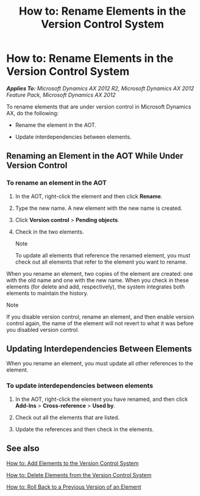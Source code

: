﻿---
title: 'How to: Rename Elements in the Version Control System'
TOCTitle: 'How to: Rename Elements in the Version Control System'
ms:assetid: ecd32698-86cb-414e-b963-c0785c4d9aed
ms:mtpsurl: https://msdn.microsoft.com/en-us/library/Aa884321(v=AX.60)
ms:contentKeyID: 35268265
ms.date: 11/07/2012
mtps_version: v=AX.60
---

# How to: Rename Elements in the Version Control System 


_**Applies To:** Microsoft Dynamics AX 2012 R2, Microsoft Dynamics AX 2012 Feature Pack, Microsoft Dynamics AX 2012_

To rename elements that are under version control in Microsoft Dynamics AX, do the following:

  - Rename the element in the AOT.

  - Update interdependencies between elements.

## Renaming an Element in the AOT While Under Version Control

### To rename an element in the AOT

1.  In the AOT, right-click the element and then click **Rename**.

2.  Type the new name. A new element with the new name is created.

3.  Click **Version control** \> **Pending objects**.

4.  Check in the two elements.
    

    > [!NOTE]
    > <P>To update all elements that reference the renamed element, you must check out all elements that refer to the element you want to rename.</P>



When you rename an element, two copies of the element are created: one with the old name and one with the new name. When you check in these elements (for delete and add, respectively), the system integrates both elements to maintain the history.


> [!NOTE]
> <P>If you disable version control, rename an element, and then enable version control again, the name of the element will not revert to what it was before you disabled version control.</P>



## Updating Interdependencies Between Elements

When you rename an element, you must update all other references to the element.

### To update interdependencies between elements

1.  In the AOT, right-click the element you have renamed, and then click **Add-Ins** \> **Cross-reference** \> **Used by**.

2.  Check out all the elements that are listed.

3.  Update the references and then check in the elements.

## See also

[How to: Add Elements to the Version Control System](how-to-add-elements-to-the-version-control-system.md)

[How to: Delete Elements from the Version Control System](how-to-delete-elements-from-the-version-control-system.md)

[How to: Roll Back to a Previous Version of an Element](how-to-roll-back-to-a-previous-version-of-an-element.md)

